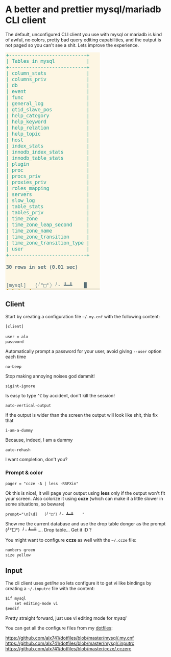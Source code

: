# A better and prettier mysql/mariadb CLI client

The default, unconfigured CLI client you use with mysql or mariadb is kind of
awful, no colors, pretty bad query editing capabilities, and the output is not
paged so you can't see a shit. Lets improve the experience.

![shot](shot.png)


## Client

Start by creating a configuration file `~/.my.cnf` with the following content:


    [client]

    user = alx
    password

Automatically prompt a password for your user, avoid giving `--user` option each
time

    no-beep

Stop making annoying noises god dammit!

    sigint-ignore

Is easy to type `^C` by accident, don't kill the session!

    auto-vertical-output

If the output is wider than the screen the output will look like shit, this fix
that

    i-am-a-dummy

Because, indeed, I am a dummy

    auto-rehash

I want completion, don't you?


### Prompt & color

    pager = "ccze -A | less -RSFXin"

Ok this is nice!, it will page your output using **less** only if the output
won't fit your screen. Also colorize it using **ccze** (which can make it a
little slower in some situations, so beware)

    prompt="\n[\d]   (╯°□°）╯- ┻━┻    "

Show me the current database and use the drop table donger as the prompt
(╯°□°）╯- ┻━┻  .... Drop table... Get it :D ?


You might want to configure **ccze** as well with the `~/.ccze` file:

    numbers green
    size yellow


## Input

The cli client uses *getline* so lets configure it to get vi like bindings by
creating a `~/.inputrc` file with the content:

    $if mysql
        set editing-mode vi
    $endif

Pretty straight forward, just use vi editing mode for *mysql*


You can get all the configure files from my
[dotfiles](https://github.com/alx741/dotfiles):

https://github.com/alx741/dotfiles/blob/master/mysql/.my.cnf
https://github.com/alx741/dotfiles/blob/master/mysql/.inputrc
https://github.com/alx741/dotfiles/blob/master/ccze/.cczerc
